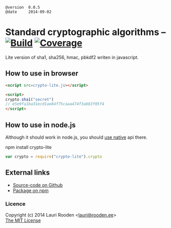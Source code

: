 
[Build]:    http://img.shields.io/travis/litejs/crypto-lite.png
[Coverage]: http://img.shields.io/coveralls/litejs/crypto-lite.png
[1]: https://travis-ci.org/litejs/crypto-lite
[2]: https://coveralls.io/r/litejs/crypto-lite
[4]: http://nodejs.org/api/crypto.html

    @version  0.0.5
    @date     2014-09-02

Standard cryptographic algorithms &ndash; [![Build][]][1] [![Coverage][]][2]
=================================

Lite version of sha1, sha256, hmac, pbkdf2 writen in javascript.


## How to use in browser

```html
<script src=crypto-lite.js></script>

<script>
crypto.sha1("secret")
// e5e9fa1ba31ecd1ae84f75caaa474f3a663f05f4
</script>
```


## How to use in node.js

Although it should work in node.js, you should [use native][4] api there.

npm install crypto-lite

```javascript
var crypto = require("crypto-lite").crypto

```


External links
--------------

-   [Source-code on Github](https://github.com/litejs/crypto-lite)
-   [Package on npm](https://npmjs.org/package/crypto-lite)


### Licence

Copyright (c) 2014 Lauri Rooden &lt;lauri@rooden.ee&gt;  
[The MIT License](http://lauri.rooden.ee/mit-license.txt)


